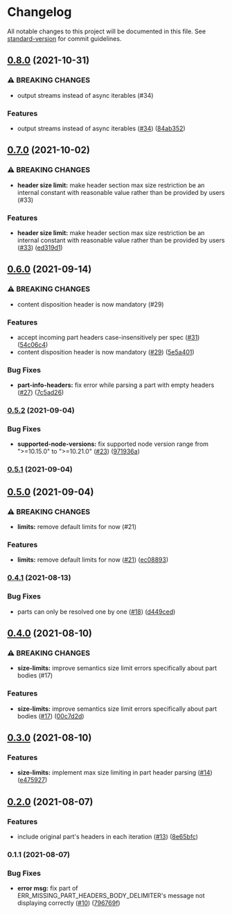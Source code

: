 # Changelog

All notable changes to this project will be documented in this file. See [standard-version](https://github.com/conventional-changelog/standard-version) for commit guidelines.

## [0.8.0](https://github.com/shtaif/multerator/compare/v0.7.0...v0.8.0) (2021-10-31)


### ⚠ BREAKING CHANGES

* output streams instead of async iterables (#34)

### Features

* output streams instead of async iterables ([#34](https://github.com/shtaif/multerator/issues/34)) ([84ab352](https://github.com/shtaif/multerator/commit/84ab3520f8120ab3754906283dacc65a979e1b6c))

## [0.7.0](https://github.com/shtaif/multerator/compare/v0.6.0...v0.7.0) (2021-10-02)


### ⚠ BREAKING CHANGES

* **header size limit:** make header section max size restriction be an internal constant with reasonable value rather than be provided by users (#33)

### Features

* **header size limit:** make header section max size restriction be an internal constant with reasonable value rather than be provided by users ([#33](https://github.com/shtaif/multerator/issues/33)) ([ed319d1](https://github.com/shtaif/multerator/commit/ed319d14c072f8384c1a643d3b42848383ea889f))

## [0.6.0](https://github.com/shtaif/multerator/compare/v0.5.2...v0.6.0) (2021-09-14)


### ⚠ BREAKING CHANGES

* content disposition header is now mandatory (#29)

### Features

* accept incoming part headers case-insensitively per spec ([#31](https://github.com/shtaif/multerator/issues/31)) ([54c06c4](https://github.com/shtaif/multerator/commit/54c06c4fa0a5c57c3da6fc27a040cf504c7c7216))
* content disposition header is now mandatory ([#29](https://github.com/shtaif/multerator/issues/29)) ([5e5a401](https://github.com/shtaif/multerator/commit/5e5a4012c43e65fe240528ed31688d12509550c0))


### Bug Fixes

* **part-info-headers:** fix error while parsing a part with empty headers ([#27](https://github.com/shtaif/multerator/issues/27)) ([7c5ad26](https://github.com/shtaif/multerator/commit/7c5ad26f70607da41f3cda8e4223ca61f6dd7b31))

### [0.5.2](https://github.com/shtaif/multerator/compare/v0.5.1...v0.5.2) (2021-09-04)


### Bug Fixes

* **supported-node-versions:** fix supported node version range from ">=10.15.0" to ">=10.21.0" ([#23](https://github.com/shtaif/multerator/issues/23)) ([971936a](https://github.com/shtaif/multerator/commit/971936a3da298c86f2b506213afc0e5b6b16838f))

### [0.5.1](https://github.com/shtaif/multerator/compare/v0.5.0...v0.5.1) (2021-09-04)

## [0.5.0](https://github.com/shtaif/multerator/compare/v0.4.1...v0.5.0) (2021-09-04)


### ⚠ BREAKING CHANGES

* **limits:** remove default limits for now (#21)

### Features

* **limits:** remove default limits for now ([#21](https://github.com/shtaif/multerator/issues/21)) ([ec08893](https://github.com/shtaif/multerator/commit/ec08893ce5cfa5de7fbb999006d6bbfc55bf6fac))

### [0.4.1](https://github.com/shtaif/multerator/compare/v0.4.0...v0.4.1) (2021-08-13)


### Bug Fixes

* parts can only be resolved one by one ([#18](https://github.com/shtaif/multerator/issues/18)) ([d449ced](https://github.com/shtaif/multerator/commit/d449cedc376354c330433572b6ac24217614bd4a))

## [0.4.0](https://github.com/shtaif/multerator/compare/v0.3.0...v0.4.0) (2021-08-10)


### ⚠ BREAKING CHANGES

* **size-limits:** improve semantics size limit errors specifically about part bodies (#17)

### Features

* **size-limits:** improve semantics size limit errors specifically about part bodies ([#17](https://github.com/shtaif/multerator/issues/17)) ([00c7d2d](https://github.com/shtaif/multerator/commit/00c7d2d26ae2ede006c3cd96d9fc6a3dd6840784))

## [0.3.0](https://github.com/shtaif/multerator/compare/v0.2.0...v0.3.0) (2021-08-10)


### Features

* **size-limits:** implement max size limiting in part header parsing ([#14](https://github.com/shtaif/multerator/issues/14)) ([e475927](https://github.com/shtaif/multerator/commit/e47592714c2bf111d58b7d67bc364b7dc6ef7444))

## [0.2.0](https://github.com/shtaif/multerator/compare/v0.1.1...v0.2.0) (2021-08-07)


### Features

* include original part's headers in each iteration ([#13](https://github.com/shtaif/multerator/issues/13)) ([8e65bfc](https://github.com/shtaif/multerator/commit/8e65bfc63dcb717533f1ecc725772b65bf778340))

### 0.1.1 (2021-08-07)


### Bug Fixes

* **error msg:** fix part of ERR_MISSING_PART_HEADERS_BODY_DELIMITER's message not displaying correctly ([#10](https://github.com/shtaif/multerator/issues/10)) ([796769f](https://github.com/shtaif/multerator/commit/796769f6046574bc1d443399f0110c524b69274a))
